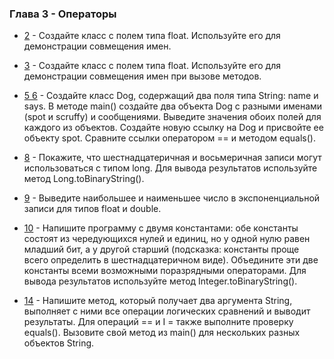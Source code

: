 ### Глава 3 - Операторы

* [2](exercises/ex2/AliasingFloat.java) - Создайте класс с полем типа float. Используйте его для демонстрации совмещения имен.

* [3](exercises/ex3/AliasingMethod.java) - Создайте класс с полем типа float. Используйте его для демонстрации совмещения имен при вызове методов.

* [5 6](exercises/ex6/ObjectsEquals.java) - Создайте класс Dog, содержащий два поля типа String: name и says. В методе main() создайте два объекта Dog с разными именами (spot и scruffy) и сообщениями. Выведите значения обоих полей для каждого из объектов. Создайте новую ссылку на Dog и присвойте ее объекту spot. Сравните ссылки оператором == и методом equals().

* [8](exercises/ex8/LongToBinary.java) - Покажите, что шестнадцатеричная и восьмеричная записи могут использоваться с типом long. Для вывода результатов используйте метод Long.toBinaryString().

* [9](exercises/ex9/MinMaxFloatDoubleExponential.java) - Выведите наибольшее и наименьшее число в экспоненциальной записи для типов float и double.

* [10](exercises/Ex10_BinaryOperations/BinaryOperations.java) - Напишите программу с двумя константами: обе константы состоят из чередующихся нулей и единиц, но у одной нулю равен младший бит, а у другой старший (подсказка: константы проще всего определить в шестнадцатеричном виде). Объедините эти две константы всеми возможными поразрядными операторами. Для вывода результатов используйте метод Integer.toBinaryString().

* [14](exercises/Ex14_StringOperations/StringOperations.java) - Напишите метод, который получает два аргумента String, выполняет с ними все операции логических сравнений и выводит результаты. Для операций == и I = также выполните проверку equals(). Вызовите свой метод из main() для нескольких разных объектов String.
